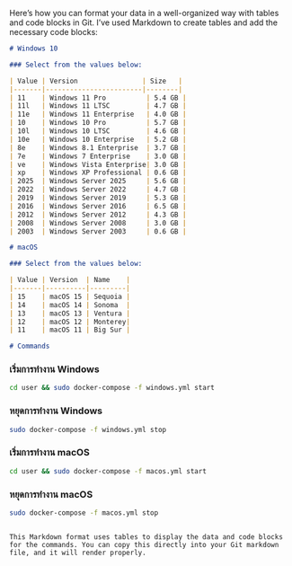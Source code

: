 Here’s how you can format your data in a well-organized way with tables and code blocks in Git. I’ve used Markdown to create tables and add the necessary code blocks:

```markdown
# Windows 10

### Select from the values below:

| Value | Version                | Size   |
|-------|------------------------|--------|
| 11    | Windows 11 Pro          | 5.4 GB |
| 11l   | Windows 11 LTSC         | 4.7 GB |
| 11e   | Windows 11 Enterprise   | 4.0 GB |
| 10    | Windows 10 Pro          | 5.7 GB |
| 10l   | Windows 10 LTSC         | 4.6 GB |
| 10e   | Windows 10 Enterprise   | 5.2 GB |
| 8e    | Windows 8.1 Enterprise  | 3.7 GB |
| 7e    | Windows 7 Enterprise    | 3.0 GB |
| ve    | Windows Vista Enterprise| 3.0 GB |
| xp    | Windows XP Professional | 0.6 GB |
| 2025  | Windows Server 2025     | 5.6 GB |
| 2022  | Windows Server 2022     | 4.7 GB |
| 2019  | Windows Server 2019     | 5.3 GB |
| 2016  | Windows Server 2016     | 6.5 GB |
| 2012  | Windows Server 2012     | 4.3 GB |
| 2008  | Windows Server 2008     | 3.0 GB |
| 2003  | Windows Server 2003     | 0.6 GB |

# macOS

### Select from the values below:

| Value | Version  | Name    |
|-------|----------|---------|
| 15    | macOS 15 | Sequoia |
| 14    | macOS 14 | Sonoma  |
| 13    | macOS 13 | Ventura |
| 12    | macOS 12 | Monterey|
| 11    | macOS 11 | Big Sur |

# Commands

```
### เริ่มการทำงาน Windows
```bash
cd user && sudo docker-compose -f windows.yml start
```

### หยุดการทำงาน Windows
```bash
sudo docker-compose -f windows.yml stop
```

### เริ่มการทำงาน macOS
```bash
cd user && sudo docker-compose -f macos.yml start
```

### หยุดการทำงาน macOS
```bash
sudo docker-compose -f macos.yml stop
```
```

This Markdown format uses tables to display the data and code blocks for the commands. You can copy this directly into your Git markdown file, and it will render properly.
